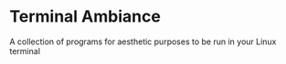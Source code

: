 # Terminal Ambiance
A collection of programs for aesthetic purposes to be run in your Linux terminal  
